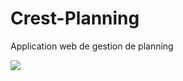 Crest-Planning
==============

Application web de gestion de planning

![](http://i.imgur.com/IbVjfPl.png)
